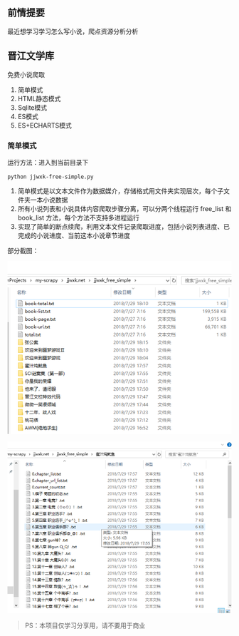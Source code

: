 ## 前情提要

最近想学习学习怎么写小说，爬点资源分析分析

## 晋江文学库

免费小说爬取

1. 简单模式
2. HTML静态模式
3. Sqlite模式
4. ES模式
5. ES+ECHARTS模式

### 简单模式

运行方法：进入到当前目录下 

```
python jjwxk-free-simple.py
```

1. 简单模式是以文本文件作为数据媒介，存储格式用文件夹实现层次，每个子文件夹一本小说数据
2. 所有小说列表和小说具体内容爬取步骤分离，可以分两个线程运行 free_list 和 book_list 方法，每个方法不支持多进程运行
3. 实现了简单的断点续爬，利用文本文件记录爬取进度，包括小说列表进度、已完成的小说进度、当前这本小说章节进度

部分截图：

![所有小说图片截图](img/jjwxk-free-simple-1.png)

![单本小说图片截图](img/jjwxk-free-simple-2.png)

>PS：本项目仅学习分享用，请不要用于商业